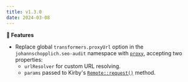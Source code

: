 ```yaml
---
title: v1.3.0
date: 2024-03-08
---
```


**🚀 Features**

- Replace global `transformers.proxyUrl` option in the `johannschopplich.seo-audit` namespace with [`proxy`](/docs/get-started/configuration#proxy), accepting two properties:
  - `urlResolver` for custom URL resolving.
  - `params` passed to Kirby's [`Remote::request()`](https://getkirby.com/docs/reference/objects/http/remote/request) method.
